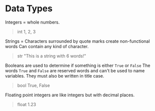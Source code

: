 # Data Types

Integers = whole numbers.

> int 1, 2, 3

Strings = Characters surrounded by quote marks create non-functional words
Can contain any kind of character.

> str "This is a string with 6 words!"

Booleans are used to determine if something is either `True` or `False`
The words `True` and `False` are reserved words and can't be used to name variables. They must also be written in title case.

> bool True, False

Floating point integers are like integers but with decimal places.

> float 1.23
